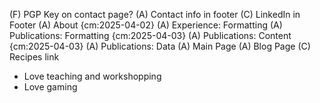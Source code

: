 (F) PGP Key on contact page?
(A) Contact info in footer
(C) LinkedIn in Footer 
(A) About {cm:2025-04-02}
(A) Experience: Formatting
(A) Publications: Formatting {cm:2025-04-03}
(A) Publications: Content {cm:2025-04-03}
(A) Publications: Data
(A) Main Page
(A) Blog Page
(C) Recipes link

* Love teaching and workshopping
* Love gaming